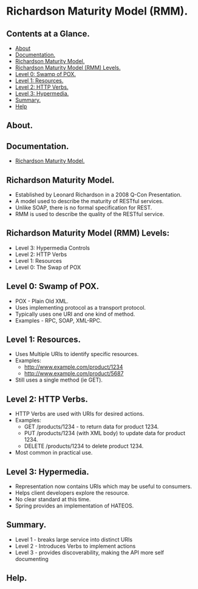 # Richardson Maturity Model (RMM).





## Contents at a Glance.
* [About](#about)
* [Documentation.](#documentation)
* [Richardson Maturity Model.](#richardson-maturity-model)
* [Richardson Maturity Model (RMM) Levels.](#richardson-maturity-model-rmm-levels)
* [Level 0: Swamp of POX.](#level-0-swamp-of-pox)
* [Level 1: Resources.](#level-1-resources)
* [Level 2: HTTP Verbs.](#level-2-http-verbs)
* [Level 3: Hypermedia.](#level-3-hypermedia)
* [Summary.](#summary)
* [Help](#help)





## About.





## Documentation.
* [Richardson Maturity Model.](https://www.google.com/search?q=richardson+maturity+model&oq=Richardson+ma&aqs=chrome.1.69i57j0l4j46l3.7412j0j7&sourceid=chrome&ie=UTF-8)






## Richardson Maturity Model.
* Established by Leonard Richardson in a 2008 Q-Con Presentation.
* A model used to describe the maturity of RESTful services.
* Unlike SOAP, there is no formal specification for REST.
* RMM is used to describe the quality of the RESTful service.





## Richardson Maturity Model (RMM) Levels:
* Level 3: Hypermedia Controls
* Level 2: HTTP Verbs
* Level 1: Resources
* Level 0: The Swap of POX





## Level 0: Swamp of POX.
* POX - Plain Old XML.
* Uses implementing protocol as a transport protocol.
* Typically uses one URI and one kind of method.
* Examples - RPC, SOAP, XML-RPC.





## Level 1: Resources.
* Uses Multiple URIs to identify specific resources.
* Examples:
  * http://www.example.com/product/1234
  * http://www.example.com/product/5687
* Still uses a single method (ie GET).





## Level 2: HTTP Verbs.
* HTTP Verbs are used with URIs for desired actions.
* Examples:
  * GET /products/1234 - to return data for product 1234.
  * PUT /products/1234 (with XML body) to update data for product 1234.
  * DELETE /products/1234 to delete product 1234.
* Most common in practical use.





## Level 3: Hypermedia.
* Representation now contains URIs which may be useful to consumers.
* Helps client developers explore the resource.
* No clear standard at this time.
* Spring provides an implementation of HATEOS.





## Summary.
* Level 1 - breaks large service into distinct URIs
* Level 2 - Introduces Verbs to implement actions
* Level 3 - provides discoverability, making the API more self documenting





## Help.
